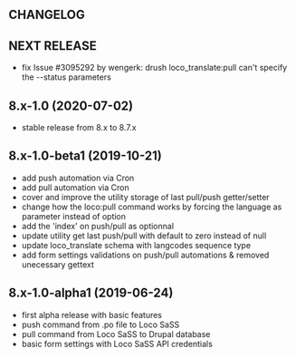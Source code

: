CHANGELOG
---------

## NEXT RELEASE
 - fix Issue #3095292 by wengerk: drush loco_translate:pull can't specify the --status parameters

## 8.x-1.0 (2020-07-02)
 - stable release from 8.x to 8.7.x

## 8.x-1.0-beta1 (2019-10-21)
 - add push automation via Cron
 - add pull automation via Cron
 - cover and improve the utility storage of last pull/push getter/setter
 - change how the loco:pull command works by forcing the language as parameter instead of option
 - add the 'index' on push/pull as optionnal
 - update utility get last push/pull with default to zero instead of null
 - update loco_translate schema with langcodes sequence type
 - add form settings validations on push/pull automations & removed unecessary gettext

## 8.x-1.0-alpha1 (2019-06-24)
 - first alpha release with basic features
 - push command from .po file to Loco SaSS
 - pull command from Loco SaSS to Drupal database 
 - basic form settings with Loco SaSS API credentials
